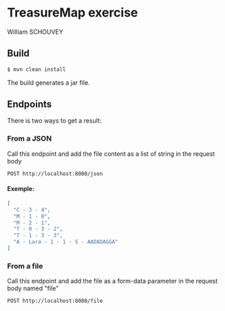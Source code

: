 # TreasureMap exercise

William SCHOUVEY

## Build

```bash 
$ mvn clean install 
```

The build generates a jar file.

## Endpoints

There is two ways to get a result:

### From a JSON

Call this endpoint and add the file content as a list of string in the request body

```http request 
POST http://localhost:8080/json
```

#### Exemple:
```JSON
[
  "C - 3 - 4",
  "M - 1 - 0",
  "M - 2 - 1",
  "T - 0 - 3 - 2",
  "T - 1 - 3 - 3",
  "A - Lara - 1 - 1 - S - AADADAGGA"
]
```

### From a file

Call this endpoint and add the file as a form-data parameter in the request body named "file"

```http request 
POST http://localhost:8080/file
```